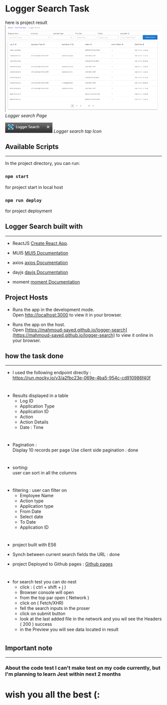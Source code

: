 # Logger Search Task

here is project result
![Semantic description of image](./assets/Screenshot%202022-10-09%20131349.png)*Logger search Page*

![Semantic description of image](./assets/Screenshot%202022-10-09%20130631.png)
*Logger search tap Icon*



## Available Scripts
---
In the project directory, you can run:

### `npm start`
for project start in local host

### `npm run deploy`
for project deployment


## Logger Search built with
---
- ReactJS [Create React App](https://github.com/facebook/create-react-app).

- MUI5 [MUI5 Documentation](https://mui.com/)

- axios [axios Documentation](https://axios-http.com/docs/intro)

- dayjs [dayjs Documentation](https://day.js.org/)

- moment [moment Documentation](https://momentjs.com/)


## Project Hosts


- Runs the app in the development mode.\
Open [http://localhost:3000](http://localhost:3000) to view it in your browser.

- Runs the app on the host.\
Open [https://mahmoud-sayed.github.io/logger-search](https://mahmoud-sayed.github.io/logger-search) to view it online in your browser.

## how the task done
---

- I used the following endpoint directly : https://run.mocky.io/v3/a2fbc23e-069e-4ba5-954c-cd910986f40f
#
-  Results displayed in a table
    - Log ID
    - Application Type
    - Application ID
    - Action
    - Action Details
    - Date : Time
#
- Pagination :\
Display 10 records per page
Use client side pagination : done
#
- sorting:\
user can sort in all the columns
#
- filtering : user can filter on 
    - Employee Name
    - Action type
    - Application type
    - From Date
    - Select date
    - To Date
    - Application ID
#
- project built with ES6
- Synch between current search fields the URL : done

- project Deployed to Github pages : [Github pages](https://github.com/gitname/react-gh-pages)
#
- for search test you can do nest
    - click : ( ctrl + shift + j )
    - Browser console will open
    - from the top par open ( Network )
    - click on ( Fetch/XHR)
    - fell the search inputs in the proser 
    - click on submit button
    - look at the last added file in the network and you wil see the Headers ( 200 ) success
    - in the Preview you will see data located in result
#
## Important note
---

### About the code test I can't make test on my code currently, but I'm planning to learn Jest within next 2 months

#
#
# wish you all the best (:
